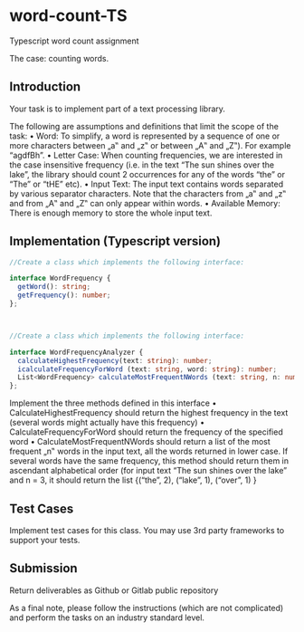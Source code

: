 # word-count-TS

Typescript word count assignment

The case: counting words.

## Introduction

Your task is to implement part of a text processing library.

The following are assumptions and definitions that limit the scope of the task:
    • Word: To simplify, a word is represented by a sequence of one or more characters between „a‟ and „z‟ or between „A‟ and „Z‟). For example “agdfBh”.
    • Letter Case: When counting frequencies, we are interested in the case insensitive frequency (i.e. in the text “The sun shines over the lake”, the library should count 2 occurrences for any of the words “the” or “The” or “tHE” etc).
    • Input Text: The input text contains words separated by various separator characters. Note that the characters from „a‟ and „z‟ and from „A‟ and „Z‟ can only appear within words.
    • Available Memory: There is enough memory to store the whole input text.

## Implementation (Typescript version)

```typescript
//Create a class which implements the following interface:

interface WordFrequency {
  getWord(): string;
  getFrequency(): number;
};



//Create a class which implements the following interface:

interface WordFrequencyAnalyzer {
  calculateHighestFrequency(text: string): number;
  icalculateFrequencyForWord (text: string, word: string): number;
  List<WordFrequency> calculateMostFrequentNWords (text: string, n: number);
};
```
  
Implement the three methods defined in this interface
    • CalculateHighestFrequency should return the highest frequency in the text (several words might actually have this frequency)
    • CalculateFrequencyForWord should return the frequency of the specified word
    • CalculateMostFrequentNWords should return a list of the most frequent „n‟ words in the input text, all the words returned in lower case. If several words have the same frequency, this method should return them in ascendant alphabetical order (for input text “The sun shines over the lake” and n = 3, it should return the list {(“the”, 2), (“lake”, 1), (“over”, 1) }

## Test Cases

Implement test cases for this class. You may use 3rd party frameworks to support your
tests.

## Submission

Return deliverables as Github or Gitlab public repository

As a final note, please follow the instructions (which are not complicated) and perform the tasks on an industry standard level.

